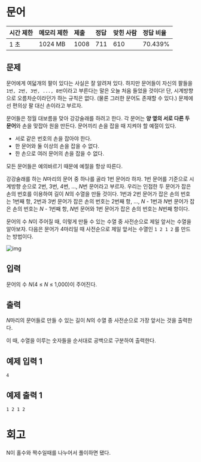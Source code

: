 # 문어 

| 시간 제한 | 메모리 제한 | 제출 | 정답 | 맞힌 사람 | 정답 비율 |
| :-------- | :---------- | :--- | :--- | :-------- | :-------- |
| 1 초      | 1024 MB     | 1008 | 711  | 610       | 70.439%   |

## 문제

문어에게 여덟개의 팔이 있다는 사실은 잘 알려져 있다. 하지만 문어들이 자신의 팔들을 `1번, 2번, 3번, ..., 8번`이라고 부른다는 말은 오늘 처음 들었을 것이다! 단, 시계방향으로 오름차순이라던가 하는 규칙은 없다. (물론 그러한 문어도 존재할 수 있다.) 문제에선 편의상 팔 대신 손이라고 부르자.

문어들은 정월 대보름을 맞아 강강술래를 하려고 한다. 각 문어는 **양 옆의 서로 다른 두 문어**와 손을 맞잡아 원을 만든다. 문어끼리 손을 잡을 때 지켜야 할 예절이 있다.

- 서로 같은 번호의 손을 잡아야 한다.
- 한 문어와 둘 이상의 손을 잡을 수 없다.
- 한 손으로 여러 문어의 손을 잡을 수 없다.

모든 문어들은 예의바르기 때문에 예절을 항상 따른다.

강강술래를 하는 *N*마리의 문어 중 하나를 골라 1번 문어라 하자. 1번 문어를 기준으로 시계방향 순으로 2번, 3번, 4번, ..., *N*번 문어라고 부르자. 우리는 인접한 두 문어가 잡은 손의 번호를 이용하여 길이 *N*의 수열을 만들 것이다. 1번과 2번 문어가 잡은 손의 번호는 1번째 항, 2번과 3번 문어가 잡은 손의 번호는 2번째 항, ..., *N* - 1번과 *N*번 문어가 잡은 손의 번호는 *N* - 1번째 항, *N*번 문어와 1번 문어가 잡은 손의 번호는 *N*번째 항이다.

문어의 수 *N*이 주어질 때, 이렇게 만들 수 있는 수열 중 사전순으로 제일 앞서는 수열을 알아보자. 다음은 문어가 4마리일 때 사전순으로 제일 앞서는 수열인 `1 2 1 2` 를 만드는 방법이다.

![img](https://upload.acmicpc.net/c76d82ab-62c0-496f-bce3-55ca67416f92/-/preview/)
 

## 입력

문어의 수 *N*(4 ≤ *N* ≤ 1,000)이 주어진다.

## 출력

*N*마리의 문어들로 만들 수 있는 길이 *N*의 수열 중 사전순으로 가장 앞서는 것을 출력한다.

이 때, 수열을 이루는 숫자들을 순서대로 공백으로 구분하여 출력한다.

## 예제 입력 1 

```
4
```

## 예제 출력 1 

```
1 2 1 2
```

# 회고

N이 홀수와 짝수일때를 나누어서 풀이하면 됐다.